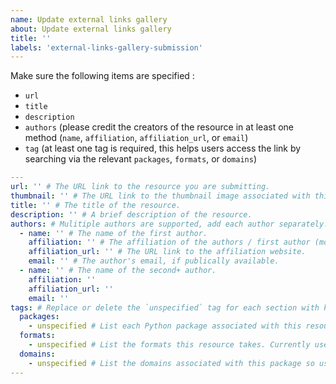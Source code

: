 ```yaml
---
name: Update external links gallery
about: Update external links gallery
title: ''
labels: 'external-links-gallery-submission'
---
```


<!-- Please fill out the template below by adding the necessary information in between the single quotes in each relevant or known field. -->

Make sure the following items are specified :

- `url`
- `title`
- `description`
- `authors` (please credit the creators of the resource in at least one method (`name`, `affiliation`, `affiliation_url`, or `email`)
- `tag` (at least one tag is required, this helps users access the link by searching via the relevant `packages`, `formats`, or `domains`)


```yaml
---
url: '' # The URL link to the resource you are submitting.
thumbnail: '' # The URL link to the thumbnail image associated with this resource.
title: '' # The title of the resource.
description: '' # A brief description of the resource.
authors: # Mulitiple authors are supported, add each author separately.
  - name: '' # The name of the first author.
    affiliation: '' # The affiliation of the authors / first author (more appropriate than name if a large team worked on the resource).
    affiliation_url: '' # The URL link to the affiliation website.
    email: '' # The author's email, if publically available.
  - name: '' # The name of the second+ author.
    affiliation: ''
    affiliation_url: ''
    email: ''
tags: # Replace or delete the `unspecified` tag for each section with keywords associated with the resource. 
  packages:
    - unspecified # List each Python package associated with this resource on a separate line (the dash is only necessary for the first entry).
  formats:
    - unspecified # List the formats this resource takes. Currently used format tags include: book, course, documentation, gallery, tutorial, and video (but you may submit an entirely new tag if these do not best suit the resource).
  domains:
    - unspecified # List the domains associated with this package so users may sort by areas of interest (e.g. remote sensing).
---

```

<!-- Feel free to add comments below this line -->
